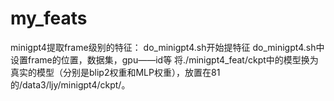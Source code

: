 # my_feats
minigpt4提取frame级别的特征：
do_minigpt4.sh开始提特征
do_minigpt4.sh中设置frame的位置，数据集，gpu——id等
将./minigpt4_feat/ckpt中的模型换为真实的模型（分别是blip2权重和MLP权重），放置在81的/data3/ljy/minigpt4/ckpt/。

